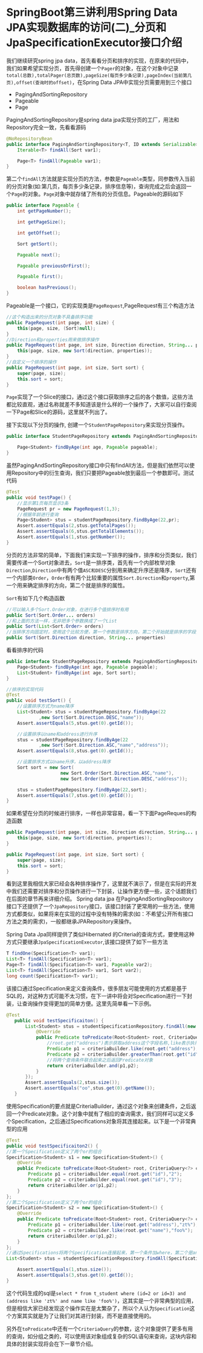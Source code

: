 # SpringBoot第三讲利用Spring Data JPA实现数据库的访问(二)_分页和JpaSpecificationExecutor接口介绍

我们继续研究spring jpa data，首先看看分页和排序的实现，在原来的代码中，我们如果希望实现分页，首先得创建一个`Pager`的对象，在这个对象中记录`total(总数),totalPager(总页数),pageSize(每页多少条记录),pageIndex(当前第几页),offset(查询时的offset)`，在Spring Data JPA中实现分页需要用到三个接口
- PagingAndSortingRepository
- Pageable
- Page

PagingAndSortingRepository是spring data jpa实现分页的工厂，用法和Repository完全一致，先看看源码

``` java
@NoRepositoryBean
public interface PagingAndSortingRepository<T, ID extends Serializable> extends CrudRepository<T, ID> {
    Iterable<T> findAll(Sort var1);

    Page<T> findAll(Pageable var1);
}
```

第二个`findAll`方法就是实现分页的方法，参数是`Pageable`类型，同参数传入当前的分页对象(如:第几页，每页多少条记录，排序信息等)，查询完成之后会返回一个`Page`的对象。`Page`对象中就存储了所有的分页信息。Pageable的源码如下

``` java
public interface Pageable {
    int getPageNumber();

    int getPageSize();

    int getOffset();

    Sort getSort();

    Pageable next();

    Pageable previousOrFirst();

    Pageable first();

    boolean hasPrevious();
}
```
Pageable是一个接口，它的实现类是`PageRequest`,PageRequest有三个构造方法

```java
//这个构造出来的分页对象不具备排序功能
public PageRequest(int page, int size) {
    this(page, size, (Sort)null);
}
//Direction和properties用来做排序操作
public PageRequest(int page, int size, Direction direction, String... properties) {
    this(page, size, new Sort(direction, properties));
}
//自定义一个排序的操作
public PageRequest(int page, int size, Sort sort) {
    super(page, size);
    this.sort = sort;
}
```
`Page`实现了一个Slice的接口，通过这个接口获取排序之后的各个数值，这些方法都比较直观，通过名称就差不多知道该是什么样的一个操作了，大家可以自行查阅一下Page和Slice的源码，这里就不列出了。

接下实现以下分页的操作, 创建一个`StudentPageRepository`来实现分页操作。

``` java
public interface StudentPageRepository extends PagingAndSortingRepository<Student,Integer> {

    Page<Student> findByAge(int age, Pageable pageable);
}
```
虽然PagingAndSortingRepository接口中只有findAll方法，但是我们依然可以使用Repository中的衍生查询，我们只要把Pageable放到最后一个参数即可。测试代码

``` java
@Test
public void testPage() {
	//显示第1页每页显示3条
	PageRequest pr = new PageRequest(1,3);
	//根据年龄进行查询
	Page<Student> stus = studentPageRepository.findByAge(22,pr);
	Assert.assertEquals(2,stus.getTotalPages());
	Assert.assertEquals(6,stus.getTotalElements());
	Assert.assertEquals(1,stus.getNumber());
}
```

分页的方法非常的简单，下面我们来实现一下排序的操作，排序和分页类似，我们需要传递一个Sort对象进去，`Sort`是一排序类，首先有一个内部枚举对象`Direction`,`Direction`中有两个值`ASC和DESC`分别用来确定升序还是降序，`Sort`还有一个内部类`Order`，`Order`有有两个比较重要的属性`Sort.Direction`和`property`,第一个用来确定排序的方向，第二个就是排序的属性。

`Sort`有如下几个构造函数

```java
//可以输入多个Sort.Order对象，在进行多个值排序时有用
public Sort(Sort.Order... orders)
//和上面的方法一样，无非把多个参数换成了一个List
public Sort(List<Sort.Order> orders)
//当排序方向固定时，使用这个比较方便，第一个参数是排序方向，第二个开始就是排序的字段，还有一个方法第二个参数是list，原理相同
public Sort(Sort.Direction direction, String... properties)
```

看看排序的代码

``` java
public interface StudentPageRepository extends PagingAndSortingRepository<Student,Integer> {
    Page<Student> findByAge(int age, Pageable pageable);
    List<Student> findByAge(int age, Sort sort);
}

//排序的实现代码
@Test
public void testSort() {
    //设置排序方式为name降序
    List<Student> stus = studentPageRepository.findByAge(22
            ,new Sort(Sort.Direction.DESC,"name"));
    Assert.assertEquals(5,stus.get(0).getId());

    //设置排序以name和address进行升序
    stus = studentPageRepository.findByAge(22
            ,new Sort(Sort.Direction.ASC,"name","address"));
    Assert.assertEquals(8,stus.get(0).getId());

    //设置排序方式以name升序，以address降序
    Sort sort = new Sort(
                    new Sort.Order(Sort.Direction.ASC,"name"),
                    new Sort.Order(Sort.Direction.DESC,"address"));

    stus = studentPageRepository.findByAge(22,sort);
    Assert.assertEquals(7,stus.get(0).getId());
}
```

如果希望在分页的时候进行排序，一样也非常容易，看一下下面PageReques的构造函数

```java
public PageRequest(int page, int size, Direction direction, String... properties) {
    this(page, size, new Sort(direction, properties));
}

public PageRequest(int page, int size, Sort sort) {
    super(page, size);
    this.sort = sort;
}
```
看到这里我相信大家已经会各种排序操作了，这里就不演示了，但是在实际的开发中我们还需要对排序和分页操作进行一下封装，让操作更方便一些，这个话题我们在后面的章节再来详细介绍。
Spring data jpa 在PagingAndSortingRepository接口下还提供了一个`JpaRepository`接口，该接口封装了更常用的一些方法，使用方式都类似，如果将来在实现的过程中没有特殊的需求(如：不希望公开所有接口方法之类的需求)，一般都继承JPARepository来操作。

Spring Data Jpa同样提供了类似Hibernated 的Criteria的查询方式，要使用这种方式只要继承`JpaSpecificationExecutor`,该接口提供了如下一些方法

``` java
T findOne(Specification<T> var1);
List<T> findAll(Specification<T> var1);
Page<T> findAll(Specification<T> var1, Pageable var2);
List<T> findAll(Specification<T> var1, Sort var2);
long count(Specification<T> var1);
```

该接口通过Specification来定义查询条件，很多朋友可能使用的方式都是基于SQL的，对这种方式可能不太习惯，在下一讲中将会对Specification进行一下封装，让查询操作变得更加的简单方便。这里先简单看一下示例。

``` java
@Test
   public void testSpecificaiton() {
       List<Student> stus = studentSpecificationRepository.findAll(new Specification<Student>() {
           @Override
           public Predicate toPredicate(Root<Student> root, CriteriaQuery<?> criteriaQuery, CriteriaBuilder criteriaBuilder) {
               //root.get("address")表示获取address这个字段名称,like表示执行like查询,%zt%表示值
               Predicate p1 = criteriaBuilder.like(root.get("address"), "%zt%");
               Predicate p2 = criteriaBuilder.greaterThan(root.get("id"),3);
               //将两个查询条件联合起来之后返回Predicate对象
               return criteriaBuilder.and(p1,p2);
           }
       });
       Assert.assertEquals(2,stus.size());
       Assert.assertEquals("oo",stus.get(0).getName());
   }
```

使用Specification的要点就是CriteriaBuilder，通过这个对象来创建条件，之后返回一个Predicate对象。这个对象中就有了相应的查询需求，我们同样可以定义多个Specification，之后通过Specifications对象将其连接起来。以下是一个非常典型的应用

``` java
@Test
public void testSpecificaiton2() {
//第一个Specification定义了两个or的组合
Specification<Student> s1 = new Specification<Student>() {
	@Override
	public Predicate toPredicate(Root<Student> root, CriteriaQuery<?> criteriaQuery, CriteriaBuilder criteriaBuilder) {
		Predicate p1 = criteriaBuilder.equal(root.get("id"),"2");
		Predicate p2 = criteriaBuilder.equal(root.get("id"),"3");
		return criteriaBuilder.or(p1,p2);
	}
};
//第二个Specification定义了两个or的组合
Specification<Student> s2 = new Specification<Student>() {
	@Override
	public Predicate toPredicate(Root<Student> root, CriteriaQuery<?> criteriaQuery, CriteriaBuilder criteriaBuilder) {
		Predicate p1 = criteriaBuilder.like(root.get("address"),"zt%");
		Predicate p2 = criteriaBuilder.like(root.get("name"),"foo%");
		return criteriaBuilder.or(p1,p2);
	}
};
//通过Specifications将两个Specification连接起来，第一个条件加where，第二个是and
List<Student> stus = studentSpecificationRepository.findAll(Specifications.where(s1).and(s2));

    Assert.assertEquals(1,stus.size());
    Assert.assertEquals(3,stus.get(0).getId());
}
```
这个代码生成的sql是`select * from t_student where (id=2 or id=3) and (address like 'zt%' and name like 'foo%')`，这其实是一个非常典型的应用，但是相信大家已经发现这个操作实在是太繁杂了，所以个人认为`Specification`这个方案其实就是为了让我们对其进行封装，而不是直接使用的。

另外在`toPredicate`中还有一个`CriteriaQuery`的参数，这个对象提供了更多有用的查询，如分组之类的，可以使用该对象组成复杂的SQL语句来查询，这块内容和具体的封装实现将会在下一章节介绍。

